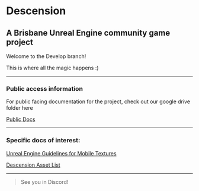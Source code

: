 # Descension
## A Brisbane Unreal Engine community game project

Welcome to the Develop branch!  

This is where all the magic happens :)  

---

### Public access information

For public facing documentation for the project, check out our google drive folder here

[Public Docs](https://drive.google.com/drive/u/0/folders/0B7BKBoV05qs1S25VVzA5V1ZYVkk)

---

### Specific docs of interest:

[Unreal Engine Guidelines for Mobile Textures](https://docs.unrealengine.com/latest/INT/Platforms/Mobile/Textures/)

[Descension Asset List](https://docs.google.com/document/d/1ZyAlyrOw4nrWRRzISaa61025F4T9VVCr7Jb19lnUrEQ/edit)

---

> See you in Discord!